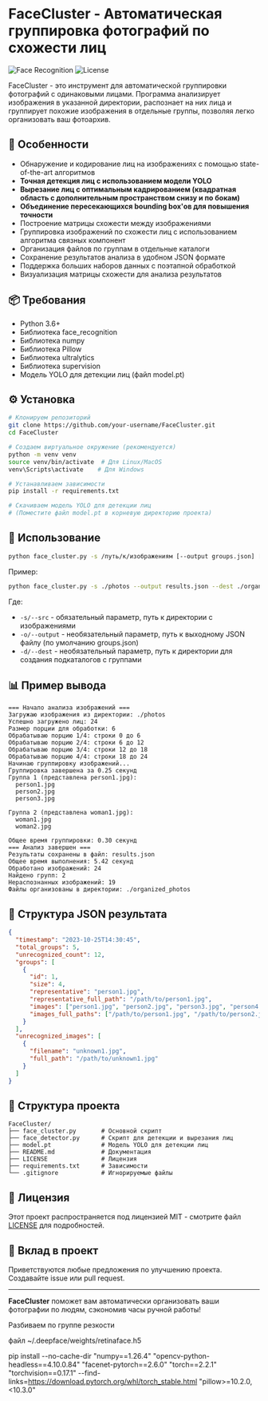 # FaceCluster - Автоматическая группировка фотографий по схожести лиц

![Face Recognition](https://img.shields.io/badge/Face-Recognition-blue?logo=python)
![License](https://img.shields.io/badge/License-MIT-green)

FaceCluster - это инструмент для автоматической группировки фотографий с одинаковыми лицами. Программа анализирует изображения в указанной директории, распознает на них лица и группирует похожие изображения в отдельные группы, позволяя легко организовать ваш фотоархив.

## 🌟 Особенности

- Обнаружение и кодирование лиц на изображениях с помощью state-of-the-art алгоритмов
- **Точная детекция лиц с использованием модели YOLO**
- **Вырезание лиц с оптимальным кадрированием (квадратная область с дополнительным пространством снизу и по бокам)**
- **Объединение пересекающихся bounding box'ов для повышения точности**
- Построение матрицы схожести между изображениями
- Группировка изображений по схожести лиц с использованием алгоритма связных компонент
- Организация файлов по группам в отдельные каталоги
- Сохранение результатов анализа в удобном JSON формате
- Поддержка больших наборов данных с поэтапной обработкой
- Визуализация матрицы схожести для анализа результатов

## 📦 Требования

- Python 3.6+
- Библиотека face_recognition
- Библиотека numpy
- Библиотека Pillow
- Библиотека ultralytics
- Библиотека supervision
- Модель YOLO для детекции лиц (файл model.pt)

## ⚙️ Установка

```bash
# Клонируем репозиторий
git clone https://github.com/your-username/FaceCluster.git
cd FaceCluster

# Создаем виртуальное окружение (рекомендуется)
python -m venv venv
source venv/bin/activate  # Для Linux/MacOS
venv\Scripts\activate    # Для Windows

# Устанавливаем зависимости
pip install -r requirements.txt

# Скачиваем модель YOLO для детекции лиц
# (Поместите файл model.pt в корневую директорию проекта)
```

## 🚀 Использование

```bash
python face_cluster.py -s /путь/к/изображениям [--output groups.json] [--dest /путь/к/результатам]
```

Пример:
```bash
python face_cluster.py -s ./photos --output results.json --dest ./organized_photos
```

Где:
- `-s/--src` - обязательный параметр, путь к директории с изображениями
- `-o/--output` - необязательный параметр, путь к выходному JSON файлу (по умолчанию groups.json)
- `-d/--dest` - необязательный параметр, путь к директории для создания подкаталогов с группами

## 📊 Пример вывода

```
=== Начало анализа изображений ===
Загружаю изображения из директории: ./photos
Успешно загружено лиц: 24
Размер порции для обработки: 6
Обрабатываю порцию 1/4: строки 0 до 6
Обрабатываю порцию 2/4: строки 6 до 12
Обрабатываю порцию 3/4: строки 12 до 18
Обрабатываю порцию 4/4: строки 18 до 24
Начинаю группировку изображений...
Группировка завершена за 0.25 секунд
Группа 1 (представлена person1.jpg):
  person1.jpg
  person2.jpg
  person3.jpg

Группа 2 (представлена woman1.jpg):
  woman1.jpg
  woman2.jpg

Общее время группировки: 0.30 секунд
=== Анализ завершен ===
Результаты сохранены в файл: results.json
Общее время выполнения: 5.42 секунд
Обработано изображений: 24
Найдено групп: 2
Нераспознанных изображений: 19
Файлы организованы в директории: ./organized_photos
```

## 📂 Структура JSON результата

```json
{
  "timestamp": "2023-10-25T14:30:45",
  "total_groups": 5,
  "unrecognized_count": 12,
  "groups": [
    {
      "id": 1,
      "size": 4,
      "representative": "person1.jpg",
      "representative_full_path": "/path/to/person1.jpg",
      "images": ["person1.jpg", "person2.jpg", "person3.jpg", "person4.jpg"],
      "images_full_paths": ["/path/to/person1.jpg", "/path/to/person2.jpg", ...]
    }
  ],
  "unrecognized_images": [
    {
      "filename": "unknown1.jpg",
      "full_path": "/path/to/unknown1.jpg"
    }
  ]
}
```

## 📁 Структура проекта

```
FaceCluster/
├── face_cluster.py       # Основной скрипт
├── face_detector.py      # Скрипт для детекции и вырезания лиц
├── model.pt              # Модель YOLO для детекции лиц
├── README.md             # Документация
├── LICENSE               # Лицензия
├── requirements.txt      # Зависимости
└── .gitignore            # Игнорируемые файлы
```

## 📄 Лицензия

Этот проект распространяется под лицензией MIT - смотрите файл [LICENSE](LICENSE) для подробностей.

## 🤝 Вклад в проект

Приветствуются любые предложения по улучшению проекта. Создавайте issue или pull request.

---

**FaceCluster** поможет вам автоматически организовать ваши фотографии по людям, сэкономив часы ручной работы!

Разбиваем по группе резкости

файл
~/.deepface/weights/retinaface.h5

pip install --no-cache-dir "numpy==1.26.4" "opencv-python-headless==4.10.0.84" "facenet-pytorch==2.6.0" "torch==2.2.1" "torchvision==0.17.1" --find-links=https://download.pytorch.org/whl/torch_stable.html "pillow>=10.2.0,<10.3.0"
